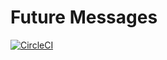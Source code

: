 # Future Messages
[![CircleCI](https://circleci.com/gh/lazydevorg/future-messages/tree/master.svg?style=svg&circle-token=a10f475b3139ab31620bdfe4bc58711b267024a9)](https://circleci.com/gh/lazydevorg/future-messages/tree/master)
